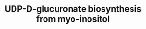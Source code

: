 ---
annotations:
- type: Pathway Ontology
  value: carbohydrate metabolic pathway
authors:
- Anwesha
- Eweitz
description: This event has been computationally inferred from an event that has been
  demonstrated in another species.<p>The inference is based on Ensembl Compara orthology
  projection. Briefly, reactions for which all involved PhysicalEntities (in input,
  output and catalyst) have a mapped ortholog or paralog are inferred to the other
  species. High-level events are also inferred for these events to allow for easier
  navigation.<p>Details of projection methods and parameters may be found <a href="/projection.html">here.</a><p>  Source:[http://plantreactome.gramene.org/
  Plant Reactome].
last-edited: 2021-05-28
organisms:
- Arabidopsis thaliana
redirect_from:
- /index.php/Pathway:WP3090
- /instance/WP3090
schema-jsonld:
- '@context': https://schema.org/
  '@id': https://wikipathways.github.io/pathways/WP3090.html
  '@type': Dataset
  creator:
    '@type': Organization
    name: WikiPathways
  description: This event has been computationally inferred from an event that has
    been demonstrated in another species.<p>The inference is based on Ensembl Compara
    orthology projection. Briefly, reactions for which all involved PhysicalEntities
    (in input, output and catalyst) have a mapped ortholog or paralog are inferred
    to the other species. High-level events are also inferred for these events to
    allow for easier navigation.<p>Details of projection methods and parameters may
    be found <a href="/projection.html">here.</a><p>  Source:[http://plantreactome.gramene.org/
    Plant Reactome].
  keywords:
  - Ins
  - alpha-D-glucuronate
  - 1-phosphate
  - ADP
  - ATP
  - AT5G52560
  - PPi
  - UDP-GlcA
  - Glucuronokinase
  - O2
  - UTP
  - H2O
  - AT1G14520
  - GlcA
  - (LOC_Os11g11060.1)
  - Homologues of
  license: CC0
  name: UDP-D-glucuronate biosynthesis from myo-inositol
seo: CreativeWork
title: UDP-D-glucuronate biosynthesis from myo-inositol
wpid: WP3090
---
